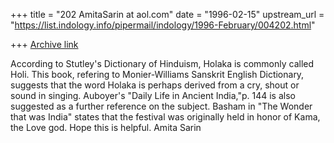 +++
title = "202 AmitaSarin at aol.com"
date = "1996-02-15"
upstream_url = "https://list.indology.info/pipermail/indology/1996-February/004202.html"

+++
[Archive link](https://list.indology.info/pipermail/indology/1996-February/004202.html)

According to Stutley's Dictionary of Hinduism, Holaka is commonly called
Holi.  This book, refering to Monier-Williams Sanskrit English Dictionary,
suggests that the word Holaka is perhaps derived from a cry, shout or sound
in singing. 
 Auboyer's "Daily Life in Ancient India,"p. 144 is also suggested as a
further reference on the subject. 
Basham in "The Wonder that was India" states that the festival was originally
held in honor of Kama, the Love god.
Hope this is helpful.  Amita Sarin




